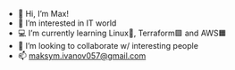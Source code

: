 - 👋 Hi, I’m Max!
- 👀 I’m interested in IT world
- 💻 I’m currently learning Linux🐧, Terraform🟪 and AWS🟧
- 💞️ I’m looking to collaborate w/ interesting people
- 📫 maksym.ivanov057@gmail.com

<!---
ImKavo/ImKavo is a ✨ special ✨ repository because its `README.md` (this file) appears on your GitHub profile.
You can click the Preview link to take a look at your changes.
--->
